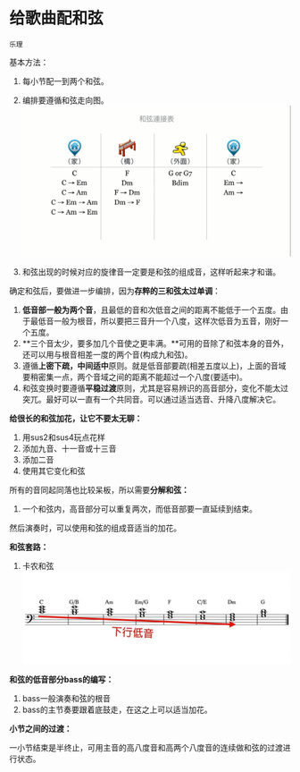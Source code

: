 # 给歌曲配和弦

`乐理`

基本方法：

1. 每小节配一到两个和弦。
2. 编排要遵循和弦走向图。![和弦走向图.png](image/和弦走向图.png)

3. 和弦出现的时候对应的旋律音一定要是和弦的组成音，这样听起来才和谐。

确定和弦后，要做进一步编排，因为**存粹的三和弦太过单调**：

1. **低音部一般为两个音**，且最低的音和次低音之间的距离不能低于一个五度。由于最低音一般为根音，所以要把三音升一个八度，这样次低音为五音，刚好一个五度。
2. **三个音太少，要多加几个音使之更丰满。**可用的音除了和弦本身的音外，还可以用与根音相差一度的两个音(构成九和弦)。
3. 遵循**上密下疏，中间适中**原则。就是低音部要疏(相差五度以上)，上面的音域要稍密集一点，两个音域之间的距离不能超过一个八度(要适中)。
4. 和弦变换时要遵循**平稳过渡**原则，尤其是容易辨识的高音部分，变化不能太过突兀。最好可以一直有一个共同音。可以通过适当选音、升降八度解决它。

**给很长的和弦加花，让它不要太无聊：**

1. 用sus2和sus4玩点花样
2. 添加九音、十一音或十三音
3. 添加二音
4. 使用其它变化和弦

所有的音同起同落也比较呆板，所以需要**分解和弦：**

1. 一个和弦内，高音部分可以重复两次，而低音部要一直延续到结束。

然后演奏时，可以使用和弦的组成音适当的加花。

**和弦套路：**

1. 卡农和弦![IMG_20170712_160929.jpg](image/IMG_20170712_160929.jpg)

**和弦的低音部分bass的编写：**

1. bass一般演奏和弦的根音
2. bass的主节奏要跟着底鼓走，在这之上可以适当加花。

**小节之间的过渡：**

一小节结束是半终止，可用主音的高八度音和高两个八度音的连续做和弦的过渡进行状态。
